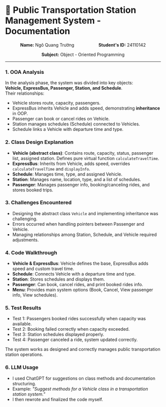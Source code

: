 
# 📘 Public Transportation Station Management System - Documentation

<p align="center">
  <b>Name:</b> Ngô Quang Trường &nbsp;&nbsp;&nbsp;&nbsp;&nbsp;&nbsp;&nbsp;&nbsp;&nbsp;&nbsp;&nbsp;&nbsp;&nbsp;&nbsp;&nbsp;&nbsp;&nbsp;&nbsp; <b>Student's ID:</b> 24110142
</p>

<p align="center">
  <b>Subject:</b> Object - Oriented Programming
</p>

---


### 1. OOA Analysis

In the analysis phase, the system was divided into key objects:  
**Vehicle, ExpressBus, Passenger, Station, and Schedule**.  
Their relationships:  
- Vehicle stores route, capacity, passengers.  
- ExpressBus inherits Vehicle and adds speed, demonstrating **inheritance** in OOP.  
- Passenger can book or cancel rides on Vehicle.  
- Station manages schedules (Schedule) connected to Vehicles.  
- Schedule links a Vehicle with departure time and type.  

### 2. Class Design Explanation

- **Vehicle (abstract class)**: Contains route, capacity, status, passenger list, assigned station. Defines pure virtual function `calculateTravelTime`.  
- **ExpressBus**: Inherits from Vehicle, adds speed, overrides `calculateTravelTime` and `displayInfo`.  
- **Schedule**: Manages time, type, and assigned Vehicle.  
- **Station**: Manages name, location, type, and a list of schedules.  
- **Passenger**: Manages passenger info, booking/canceling rides, and stores booked trips.  

### 3. Challenges Encountered

- Designing the abstract class `Vehicle` and implementing inheritance was challenging.  
- Errors occurred when handling pointers between Passenger and Vehicle.  
- Managing relationships among Station, Schedule, and Vehicle required adjustments.  

### 4. Code Walkthrough

- **Vehicle & ExpressBus**: Vehicle defines the base, ExpressBus adds speed and custom travel time.  
- **Schedule**: Connects Vehicle with a departure time and type.  
- **Station**: Stores schedules and displays them.  
- **Passenger**: Can book, cancel rides, and print booked rides info.  
- **Menu**: Provides main system options (Book, Cancel, View passenger info, View schedules).  

### 5. Test Results

- Test 1: Passengers booked rides successfully when capacity was available.  
- Test 2: Booking failed correctly when capacity exceeded.  
- Test 3: Station schedules displayed properly.  
- Test 4: Passenger canceled a ride, system updated correctly.  

The system works as designed and correctly manages public transportation station operations.  

### 6. LLM Usage

- I used ChatGPT for suggestions on class methods and documentation structuring.  
- Example: *"Suggest methods for a Vehicle class in a transportation station system."*  
- I then rewrote and finalized the code myself.  

